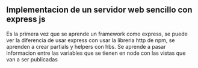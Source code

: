 ## Implementacion de un servidor web sencillo con express js

Es la primera vez que se aprende un framework como express, se puede ver la diferencia de usar express con usar la libreria http de npm, se aprenden a crear partials y helpers con hbs. Se aprende a pasar informacion entre las variables que se tienen en node con las vistas que van a ser publicadas
